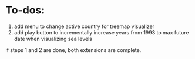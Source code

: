 # To-dos:

1. add menu to change active country for treemap visualizer
2. add play button to incrementally increase years from 1993 to max future date when visualizing sea levels

if steps 1 and 2 are done, both extensions are complete.
